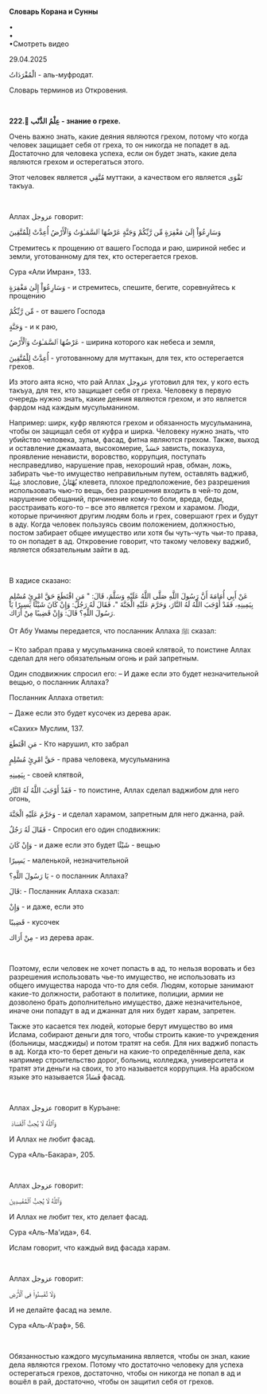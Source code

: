 **Словарь Корана и Сунны**  
  
  
  
•  
•  
•Смотреть видео  
  
29.04.2025  
  

الْمُفْرَدَاتُ - аль-муфродат.

Словарь терминов из Откровения.

 

**222. ِعِلْمُ الذَّنْب - знание о грехе.**

Очень важно знать, какие деяния являются грехом, потому что когда
человек защищает себя от греха, то он никогда не попадет в ад.
Достаточно для человека успеха, если он будет знать, какие дела являются
грехом и остерегаться этого.

Этот человек является مُتَّقِي муттаки, а качеством его является تَقْوَى
такъуа.

 

Аллах عزوجل говорит:

وَسَارِعُوٓاْ إِلَىٰ مَغْفِرَةٍ مِّن رَّبِّكُمْ وَجَنَّةٍ عَرْضُهَا ٱلسَّمَـٰوَٰتُ وَٱلْأَرْضُ أُعِدَّتْ لِلْمُتَّقِينَ

Стремитесь к прощению от вашего Господа и раю, шириной небес и земли,
уготованному для тех, кто остерегается грехов.

Сура «Али Имран», 133.

وَسَارِعُوٓاْ إِلَىٰ مَغْفِرَةٍ - и стремитесь, спешите, бегите, соревнуйтесь к
прощению

مِّن رَّبِّكُمْ - от вашего Господа

وَجَنَّةٍ - и к раю,

عَرْضُهَا ٱلسَّمَـٰوَٰتُ وَٱلْأَرْضُ - ширина которого как небеса и земля,

أُعِدَّتْ لِلْمُتَّقِينَ - уготованному для муттакын, для тех, кто остерегается
грехов.

Из этого аята ясно, что рай Аллах عزوجل уготовил для тех, у кого есть
такъуа, для тех, кто защищает себя от греха. Человеку в первую очередь
нужно знать, какие деяния являются грехом, и это является фардом над
каждым мусульманином.

Например: ширк, куфр являются грехом и обязанность мусульманина, чтобы
он защищал себя от куфра и ширка. Человеку нужно знать, что убийство
человека, зульм, фасад, фитна являются грехом. Также, выход и оставление
джамаата, высокомерие, حَسَدٌ зависть, показуха, проявление ненависти,
воровство, коррупция, поступать несправедливо, нарушение прав, нехороший
нрав, обман, ложь, забирать чье-то имущество неправильным путем,
оставлять ваджиб, غِيبَةٌ злословие, بُهْتَانٌ клевета, плохое предположение,
без разрешения использовать чью-то вещь, без разрешения входить в чей-то
дом, нарушение обещаний, причинение кому-то боли, вреда, беды,
расстраивать кого-то – все это является грехом и харамом. Люди, которые
причиняют другим людям боль и грех, совершают грех и будут в аду. Когда
человек пользуясь своим положением, должностью, постом забирает общее
имущество или хотя бы чуть-чуть чьи-то права, то он попадет в ад.
Откровение говорит, что такому человеку ваджиб, является обязательным
зайти в ад.

 

В хадисе сказано:

عَنْ أَبِي أُمَامَةَ أَنَّ رَسُولَ اللَّهِ صَلَّى اللَّهُ عَلَيْهِ وَسَلَّمَ، قَالَ: " مَنِ اقْتَطَعَ حَقَّ امْرِئٍ
مُسْلِمٍ بِيَمِينِهِ، فَقَدْ أَوْجَبَ اللَّهُ لَهُ النَّارَ، وَحَرَّمَ عَلَيْهِ الْجَنَّةَ "، فَقَالَ لَهُ رَجُلٌ: وَإِنْ
كَانَ شَيْئًا يَسِيرًا يَا رَسُولَ اللَّهِ؟ قَالَ: وَإِنْ قَضِيبًا مِنْ أَرَاك.

От Абу Умамы передается, что посланник Аллаха ﷺ сказал:

– Кто забрал права у мусульманина своей клятвой, то поистине Аллах
сделал для него обязательным огонь и рай запретным.

Один сподвижник спросил его: – И даже если это будет незначительной
вещью, о посланник Аллаха?

Посланник Аллаха ответил:

– Даже если это будет кусочек из дерева арак.

«Сахих» Муслим, 137.

مَنِ اقْتَطَعَ - Кто нарушил, кто забрал

حَقَّ امْرِئٍ مُسْلِمٍ - права человека, мусульманина

بِيَمِينِهِ - своей клятвой,

فَقَدْ أَوْجَبَ اللَّهُ لَهُ النَّارَ - то поистине, Аллах сделал ваджибом для него
огонь,

وَحَرَّمَ عَلَيْهِ الْجَنَّةَ - и сделал харамом, запретным для него джанна, рай.

فَقَالَ لَهُ رَجُلٌ - Спросил его один сподвижник:

وَإِنْ كَانَ - и даже если это будет شَيْئًا - вещью 

يَسِيرًا - маленькой, незначительной

يَا رَسُولَ اللَّهِ؟ - о посланник Аллаха?

قَالَ: - Посланник Аллаха сказал:

وَإِنْ - и даже, если это

قَضِيبًا - кусочек

مِنْ أَرَاك - из дерева арак.

 

Поэтому, если человек не хочет попасть в ад, то нельзя воровать и без
разрешения использовать чье-то имущество, не использовать из общего
имущества народа что-то для себя. Людям, которые занимают какие-то
должности, работают в политике, полиции, армии не дозволено брать
дополнительно имущество, даже незначительное, иначе они попадут в ад и
джаннат для них будет харам, запретен.

Также это касается тех людей, которые берут имущество во имя
Ислама, собирают деньги для того, чтобы строить какие-то учреждения
(больницы, масджиды) и потом тратят на себя. Для них ваджиб попасть в
ад. Когда кто-то берет деньги на какие-то определённые дела, как
например строительство дорог, больниц, колледжа, университета и тратят
эти деньги на своих, то это называется коррупция. На арабском языке это
называется فَسَادٌ фасад.

 

Аллах عزوجل говорит в Куръане:

 وَٱللَّهُ لَا يُحِبُّ ٱلْفَسَادَ

И Аллах не любит фасад.

Сура «Аль-Бакара», 205.

 

Аллах عزوجل говорит:

وَٱللَّهُ لَا يُحِبُّ ٱلْمُفْسِدِينَ

И Аллах не любит тех, кто делает фасад.

Сура «Аль-Ма'ида», 64.

Ислам говорит, что каждый вид фасада харам.

 

Аллах عزوجل говорит:

وَلَا تُفْسِدُواْ فِى ٱلْأَرْضِ

И не делайте фасад на земле.

Сура «Аль-А'раф», 56.

 

Обязанностью каждого мусульманина является, чтобы он знал, какие дела
являются грехом. Потому что достаточно человеку для успеха остерегаться
грехов, достаточно, чтобы он никогда не попал в ад и вошёл в рай,
достаточно, чтобы он защитил себя от грехов.
